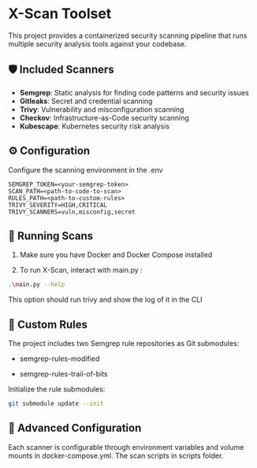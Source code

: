 # X-Scan Toolset

This project provides a containerized security scanning pipeline that runs multiple security analysis tools against your codebase.

## 🛡️ Included Scanners

- **Semgrep**: Static analysis for finding code patterns and security issues
- **Gitleaks**: Secret and credential scanning
- **Trivy**: Vulnerability and misconfiguration scanning
- **Checkov**: Infrastructure-as-Code security scanning
- **Kubescape**: Kubernetes security risk analysis

## ⚙️ Configuration

Configure the scanning environment in the .env

```env
SEMGREP_TOKEN=<your-semgrep-token>
SCAN_PATH=<path-to-code-to-scan>
RULES_PATH=<path-to-custom-rules>
TRIVY_SEVERITY=HIGH,CRITICAL
TRIVY_SCANNERS=vuln,misconfig,secret
```

## 🚀 Running Scans

1. Make sure you have Docker and Docker Compose installed

2. To run X-Scan, interact with main.py :
```bash
.\main.py --help
```
This option should run trivy and show the log of it in the CLI

## 📝 Custom Rules

The project includes two Semgrep rule repositories as Git submodules: 

- semgrep-rules-modified

- semgrep-rules-trail-of-bits

Initialize the rule submodules:
```bash
git submodule update --init
```

## 🔧 Advanced Configuration

Each scanner is configurable through environment variables and volume mounts in docker-compose.yml. The scan scripts in scripts folder.


